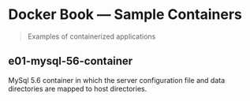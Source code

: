 # Docker Book &mdash; Sample Containers
> Examples of containerized applications


## e01-mysql-56-container
MySql 5.6 container in which the server configuration file and data directories are mapped to host directories.
